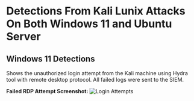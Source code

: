 # Detections From Kali Lunix Attacks On Both Windows 11 and Ubuntu Server

## Windows 11 Detections


Shows the unauthorized login attempt from the Kali machine using Hydra tool with remote desktop protocol. All failed logs were sent to the SIEM.

**Failed RDP Attempt Screenshot:**
![Login Attempts](https://github.com/user-attachments/assets/9bfb7fb5-f623-4a20-9ac1-fad1e6c85771)

